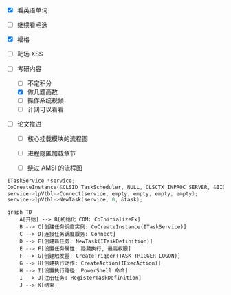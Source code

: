 - [x] 看英语单词
- [ ] 继续看毛选
- [x] 福格
- [ ] 靶场 XSS

- [ ] 考研内容
	- [ ] 不定积分
	- [x] 做几题高数
	- [ ] 操作系统视频
	- [ ] 计网可以看看

- [ ] 论文推进 
	- [ ] 核心挂载模块的流程图
	- [ ] 进程隐匿加载章节
	- [ ] 绕过 AMSI 的流程图


```C
ITaskService *service;
CoCreateInstance(&CLSID_TaskScheduler, NULL, CLSCTX_INPROC_SERVER, &IID_ITaskService, (LPVOID*)&service);
service->lpVtbl->Connect(service, empty, empty, empty, empty);
service->lpVtbl->NewTask(service, 0, &task);
```

```mermaid
graph TD
    A[开始] --> B[初始化 COM: CoInitializeEx]
    B --> C[创建任务调度实例: CoCreateInstance(ITaskService)]
    C --> D[连接任务调度服务: Connect]
    D --> E[创建新任务: NewTask(ITaskDefinition)]
    E --> F[设置任务属性: 隐藏执行, 最高权限]
    F --> G[创建触发器: CreateTrigger(TASK_TRIGGER_LOGON)]
    G --> H[创建执行动作: CreateAction(IExecAction)]
    H --> I[设置执行路径: PowerShell 命令]
    I --> J[注册任务: RegisterTaskDefinition]
    J --> K[结束]


```
